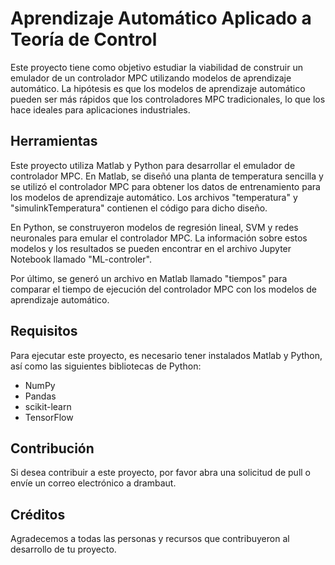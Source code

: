 # Aprendizaje Automático Aplicado a Teoría de Control

Este proyecto tiene como objetivo estudiar la viabilidad de construir un emulador de un controlador MPC utilizando modelos de aprendizaje automático. La hipótesis es que los modelos de aprendizaje automático pueden ser más rápidos que los controladores MPC tradicionales, lo que los hace ideales para aplicaciones industriales.

## Herramientas

Este proyecto utiliza Matlab y Python para desarrollar el emulador de controlador MPC. En Matlab, se diseñó una planta de temperatura sencilla y se utilizó el controlador MPC para obtener los datos de entrenamiento para los modelos de aprendizaje automático. Los archivos "temperatura" y "simulinkTemperatura" contienen el código para dicho diseño.

En Python, se construyeron modelos de regresión lineal, SVM y redes neuronales para emular el controlador MPC. La información sobre estos modelos y los resultados se pueden encontrar en el archivo Jupyter Notebook llamado "ML-controler".

Por último, se generó un archivo en Matlab llamado "tiempos" para comparar el tiempo de ejecución del controlador MPC con los modelos de aprendizaje automático.

## Requisitos
Para ejecutar este proyecto, es necesario tener instalados Matlab y Python, así como las siguientes bibliotecas de Python:

* NumPy
* Pandas
* scikit-learn
* TensorFlow

## Contribución
Si desea contribuir a este proyecto, por favor abra una solicitud de pull o envíe un correo electrónico a drambaut.

## Créditos
Agradecemos a todas las personas y recursos que contribuyeron al desarrollo de tu proyecto.
